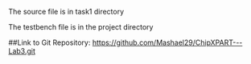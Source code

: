 The source file is in task1 directory

The testbench file is in the project directory

##Link to Git Repository:
https://github.com/Mashael29/ChipXPART---Lab3.git
